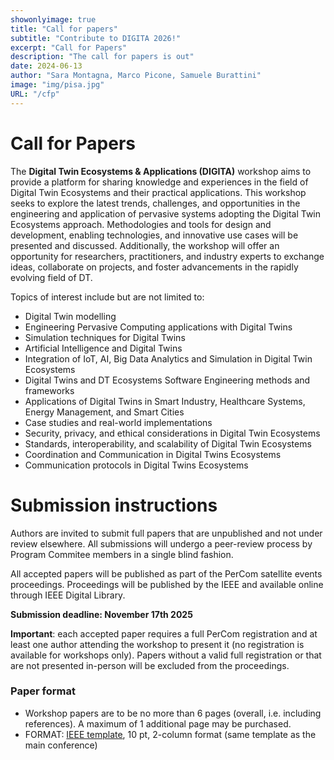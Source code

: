 ```yaml
---
showonlyimage: true
title: "Call for papers"
subtitle: "Contribute to DIGITA 2026!"
excerpt: "Call for Papers"
description: "The call for papers is out"
date: 2024-06-13
author: "Sara Montagna, Marco Picone, Samuele Burattini"
image: "img/pisa.jpg"
URL: "/cfp"
---
```


# Call for Papers
The **Digital Twin Ecosystems & Applications (DIGITA)** workshop aims to provide a platform for sharing
knowledge and experiences in the field of Digital Twin Ecosystems and their practical applications. This workshop
seeks to explore the latest trends, challenges, and opportunities in the engineering and application of pervasive systems adopting the Digital Twin
Ecosystems approach.
Methodologies and tools for design and development, enabling technologies, and innovative use cases
will be presented and discussed.
Additionally, the workshop will offer an opportunity for researchers, practitioners,
and industry experts to exchange ideas, collaborate on projects, and foster advancements in the rapidly evolving
field of DT.

Topics of interest include but are not limited to:

* Digital Twin modelling 
* Engineering Pervasive Computing applications with Digital Twins
* Simulation techniques for Digital Twins
* Artificial Intelligence and Digital Twins
* Integration of IoT, AI, Big Data Analytics and Simulation in Digital Twin Ecosystems
* Digital Twins and DT Ecosystems Software Engineering methods and frameworks
* Applications of Digital Twins in Smart Industry, Healthcare Systems, Energy Management, and Smart Cities
* Case studies and real-world implementations
* Security, privacy, and ethical considerations in Digital Twin Ecosystems
* Standards, interoperability, and scalability of Digital Twin Ecosystems
* Coordination and Communication in Digital Twins Ecosystems
* Communication protocols in Digital Twins Ecosystems



# Submission instructions

Authors are invited to submit full papers that are unpublished and not under review elsewhere. 
All submissions will undergo a peer-review process by Program Commitee members in a single blind fashion.

All accepted papers will be published as part of the PerCom satellite events proceedings. Proceedings will be published by the IEEE and available online through IEEE Digital Library. 

**Submission deadline: November 17th 2025** <!--~~ <span class="red">December 1st, 2024</span>** -->
<!--{.red}-->
<!-- <div class="newsbox yellow"> To facilitate the workshop organization and the review process, we invite contributors to submit their abstract by <div><b>November 24th, 2024</b></div> </div> -->

**Important**: each accepted paper requires a full PerCom registration and at least one author attending the workshop to present it (no registration is available for workshops only).
 <span class="red">Papers without a valid full registration or that are not presented in-person will be excluded from the proceedings.</span>

### Paper format

* Workshop papers are to be no more than 6 pages (overall, i.e. including references). A maximum of 1 additional page may be purchased.
* FORMAT: [IEEE template](https://www.ieee.org/conferences/publishing/templates.html), 10 pt, 2-column format (same template as the main conference)
<!-- * Papers can be submitted via EasyChair at the following link [submission link](https://easychair.org/my/conference?conf=percom2025). Once in, please select "Workshop on Digital Twins Ecosystems and Applications" before filling your paper's data. -->

